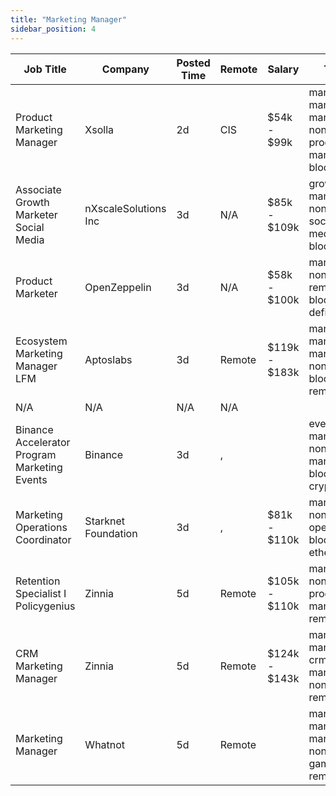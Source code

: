 ```yaml
---
title: "Marketing Manager"
sidebar_position: 4
---
```


| Job Title | Company | Posted Time | Remote | Salary | Tags | Apply Link |
|-----------|---------|-------------|--------|--------|------|------------|
| Product Marketing Manager | Xsolla | 2d | CIS | $54k - $99k | marketing manager, marketing, non tech, product marketing, blockchain | [Apply](https://web3.career/product-marketing-manager-xsolla/103564) |
| Associate Growth Marketer Social Media | nXscaleSolutions Inc | 3d | N/A | $85k - $109k | growth, marketing, non tech, social media, blockchain | [Apply](https://web3.career/associate-growth-marketer-social-media-nxscale/103520) |
| Product Marketer | OpenZeppelin | 3d | N/A | $58k - $100k | marketing, non tech, remote, blockchain, defi | [Apply](https://web3.career/product-marketer-openzeppelin/103509) |
| Ecosystem Marketing Manager LFM | Aptoslabs | 3d | Remote | $119k - $183k | marketing manager, marketing, non tech, blockchain, remote | [Apply](https://web3.career/ecosystem-marketing-manager-lfm-aptoslabs/103451) |
| N/A | N/A | N/A | N/A |  |  | [Apply](https://web3.career/metana) |
| Binance Accelerator Program Marketing Events | Binance | 3d | , |  | events manager, non tech, marketing, blockchain, crypto | [Apply](https://web3.career/binance-accelerator-program-marketing-events-binance/103434) |
| Marketing Operations Coordinator | Starknet Foundation | 3d | , | $81k - $110k | marketing, non tech, operations, blockchain, ethereum | [Apply](https://web3.career/marketing-operations-coordinator-starknet/103433) |
| Retention Specialist I Policygenius | Zinnia | 5d | Remote | $105k - $110k | marketing, non tech, product manager, remote | [Apply](https://web3.career/retention-specialist-i-policygenius-zinnia/97588) |
| CRM Marketing Manager | Zinnia | 5d | Remote | $124k - $143k | marketing manager, crm, marketing, non tech, remote | [Apply](https://web3.career/crm-marketing-manager-zinnia/98977) |
| Marketing Manager | Whatnot | 5d | Remote |  | marketing manager, marketing, non tech, gaming, remote | [Apply](https://web3.career/marketing-manager-whatnot/103311) |
